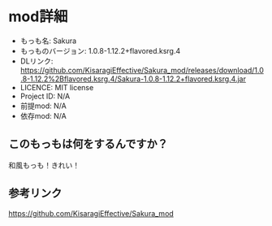 # mod詳細

- もっも名: Sakura
- もっものバージョン: 1.0.8-1.12.2+flavored.ksrg.4
- DLリンク: https://github.com/KisaragiEffective/Sakura_mod/releases/download/1.0.8-1.12.2%2Bflavored.ksrg.4/Sakura-1.0.8-1.12.2+flavored.ksrg.4.jar
- LICENCE: MIT license 
- Project ID: N/A
- 前提mod: N/A
- 依存mod: N/A

## このもっもは何をするんですか？
和風もっも！きれい！

## 参考リンク
https://github.com/KisaragiEffective/Sakura_mod